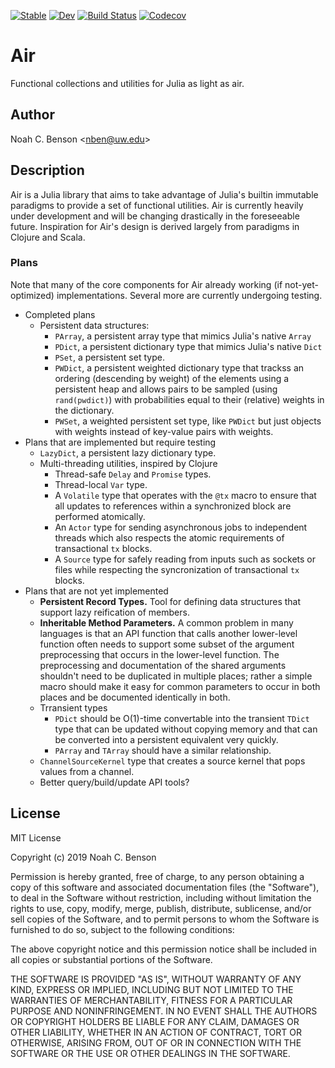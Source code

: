 [![Stable](https://img.shields.io/badge/docs-stable-blue.svg)](https://noahbenson.github.io/Air.jl/stable)
[![Dev](https://img.shields.io/badge/docs-dev-blue.svg)](https://noahbenson.github.io/Air.jl/dev)
[![Build Status](https://travis-ci.org/noahbenson/Air.jl.svg?branch=master)](https://travis-ci.com/noahbenson/Air.jl)
[![Codecov](https://codecov.io/gh/noahbenson/Air.jl/branch/master/graph/badge.svg)](https://codecov.io/gh/noahbenson/Air.jl)


# Air ##########################################################################

Functional collections and utilities for Julia as light as air.


## Author ######################################################################

Noah C. Benson &lt;<nben@uw.edu>&gt;


## Description #################################################################

Air is a Julia library that aims to take advantage of Julia's builtin immutable
paradigms to provide a set of functional utilities. Air is currently heavily
under development and will be changing drastically in the foreseeable future.
Inspiration for Air's design is derived largely from paradigms in Clojure and
Scala.


### Plans

Note that many of the core components for Air already working (if
not-yet-optimized) implementations. Several more are currently undergoing
testing.

* Completed plans
  * Persistent data structures:
    * `PArray`, a persistent array type that mimics Julia's native `Array`
    * `PDict`, a persistent dictionary type that mimics Julia's native `Dict`
    * `PSet`, a persistent set type.
    * `PWDict`, a persistent weighted dictionary type that trackss an ordering
      (descending by weight) of the elements using a persistent heap and allows
      pairs to be sampled (using `rand(pwdict)`) with probabilities equal to
      their (relative) weights in the dictionary.
    * `PWSet`, a weighted persistent set type, like `PWDict` but just objects
      with weights instead of key-value pairs with weights.
* Plans that are implemented but require testing
    * `LazyDict`, a persistent lazy dictionary type.
  * Multi-threading utilities, inspired by Clojure
    * Thread-safe `Delay` and `Promise` types.
    * Thread-local `Var` type.
    * A `Volatile` type that operates with the `@tx` macro to ensure
      that all updates to references within a synchronized block are performed
      atomically.
    * An `Actor` type for sending asynchronous jobs to independent threads which
      also respects the atomic requirements of transactional `tx` blocks.
    * A `Source` type for safely reading from inputs such as sockets or files
      while respecting the syncronization of transactional `tx` blocks.
* Plans that are not yet implemented
  * **Persistent Record Types.** Tool for defining data structures that
    support lazy reification of members.
  * **Inheritable Method Parameters.** A common problem in many languages is
    that an API function that calls another lower-level function often needs to
    support some subset of the argument preprocessing that occurs in the
    lower-level function. The preprocessing and documentation of the shared
    arguments shouldn't need to be duplicated in multiple places; rather a
    simple macro should make it easy for common parameters to occur in both
    places and be documented identically in both.
  * Trransient types
    * `PDict` should be O(1)-time convertable into the transient `TDict`
      type that can be updated without copying memory and that can be 
      converted into a persistent equivalent very quickly.
    * `PArray` and `TArray` should have a similar relationship.
  * `ChannelSourceKernel` type that creates a source kernel that pops values
    from a channel.
  * Better query/build/update API tools?


## License

MIT License

Copyright (c) 2019 Noah C. Benson

Permission is hereby granted, free of charge, to any person obtaining a copy
of this software and associated documentation files (the "Software"), to deal
in the Software without restriction, including without limitation the rights
to use, copy, modify, merge, publish, distribute, sublicense, and/or sell
copies of the Software, and to permit persons to whom the Software is
furnished to do so, subject to the following conditions:

The above copyright notice and this permission notice shall be included in all
copies or substantial portions of the Software.

THE SOFTWARE IS PROVIDED "AS IS", WITHOUT WARRANTY OF ANY KIND, EXPRESS OR
IMPLIED, INCLUDING BUT NOT LIMITED TO THE WARRANTIES OF MERCHANTABILITY,
FITNESS FOR A PARTICULAR PURPOSE AND NONINFRINGEMENT. IN NO EVENT SHALL THE
AUTHORS OR COPYRIGHT HOLDERS BE LIABLE FOR ANY CLAIM, DAMAGES OR OTHER
LIABILITY, WHETHER IN AN ACTION OF CONTRACT, TORT OR OTHERWISE, ARISING FROM,
OUT OF OR IN CONNECTION WITH THE SOFTWARE OR THE USE OR OTHER DEALINGS IN THE
SOFTWARE.
